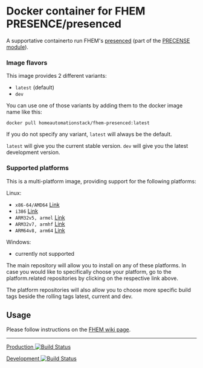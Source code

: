 # Docker container for FHEM PRESENCE/presenced
A supportative containerto run FHEM's [presenced](https://wiki.fhem.de/wiki/PRESENCE#Installation_von_.28le.29presenced) (part of the [PRECENSE module](http://fhem.de/commandref.html#PRESENCE)).

### Image flavors
This image provides 2 different variants:

- `latest` (default)
- `dev`

You can use one of those variants by adding them to the docker image name like this:

	docker pull homeautomationstack/fhem-presenced:latest

If you do not specify any variant, `latest` will always be the default.

`latest` will give you the current stable version.
`dev` will give you the latest development version.


### Supported platforms
This is a multi-platform image, providing support for the following platforms:


Linux:

- `x86-64/AMD64` [Link](https://hub.docker.com/r/homeautomationstack/fhem-presenced-amd64_linux/)
- `i386` [Link](https://hub.docker.com/r/homeautomationstack/fhem-presenced-i386_linux/)
- `ARM32v5, armel` [Link](https://hub.docker.com/r/homeautomationstack/fhem-presenced-arm32v5_linux/)
- `ARM32v7, armhf` [Link](https://hub.docker.com/r/homeautomationstack/fhem-presenced-arm32v7_linux/)
- `ARM64v8, arm64` [Link](https://hub.docker.com/r/homeautomationstack/fhem-presenced-arm64v8_linux/)


Windows:

- currently not supported


The main repository will allow you to install on any of these platforms.
In case you would like to specifically choose your platform, go to the platform.related repositories by clicking on the respective link above.

The platform repositories will also allow you to choose more specific build tags beside the rolling tags latest, current and dev.


## Usage

Please follow instructions on the [FHEM wiki page](https://wiki.fhem.de/wiki/PRESENCE#.C3.9Cberwachung_durch_verteilte_Agenten_in_der_Wohnung_.28presenced.2Flepresenced.2Fcollectord.29).

___
[Production ![Build Status](https://travis-ci.com/docker-home-automation-stack/fhem-presenced.svg?branch=master)](https://travis-ci.com/docker-home-automation-stack/fhem-presenced)

[Development ![Build Status](https://travis-ci.com/docker-home-automation-stack/fhem-presenced.svg?branch=dev)](https://travis-ci.com/docker-home-automation-stack/fhem-presenced)
